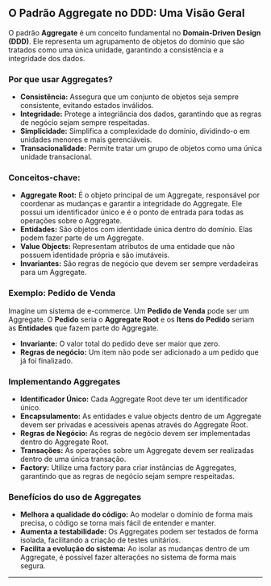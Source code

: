 ## O Padrão Aggregate no DDD: Uma Visão Geral
O padrão **Aggregate** é um conceito fundamental no **Domain-Driven Design (DDD)**. Ele representa um agrupamento de objetos do domínio que são tratados como uma única unidade, garantindo a consistência e a integridade dos dados.

### Por que usar Aggregates?
* **Consistência:** Assegura que um conjunto de objetos seja sempre consistente, evitando estados inválidos.
* **Integridade:** Protege a integriância dos dados, garantindo que as regras de negócio sejam sempre respeitadas.
* **Simplicidade:** Simplifica a complexidade do domínio, dividindo-o em unidades menores e mais gerenciáveis.
* **Transacionalidade:** Permite tratar um grupo de objetos como uma única unidade transacional.

### Conceitos-chave:
* **Aggregate Root:** É o objeto principal de um Aggregate, responsável por coordenar as mudanças e garantir a integridade do Aggregate. Ele possui um identificador único e é o ponto de entrada para todas as operações sobre o Aggregate.
* **Entidades:** São objetos com identidade única dentro do domínio. Elas podem fazer parte de um Aggregate.
* **Value Objects:** Representam atributos de uma entidade que não possuem identidade própria e são imutáveis.
* **Invariantes:** São regras de negócio que devem ser sempre verdadeiras para um Aggregate.

### Exemplo: Pedido de Venda
Imagine um sistema de e-commerce. Um **Pedido de Venda** pode ser um Aggregate. O **Pedido** seria o **Aggregate Root** e os **Itens do Pedido** seriam as **Entidades** que fazem parte do Aggregate.

* **Invariante:** O valor total do pedido deve ser maior que zero.
* **Regras de negócio:** Um item não pode ser adicionado a um pedido que já foi finalizado.

### Implementando Aggregates
* **Identificador Único:** Cada Aggregate Root deve ter um identificador único.
* **Encapsulamento:** As entidades e value objects dentro de um Aggregate devem ser privadas e acessíveis apenas através do Aggregate Root.
* **Regras de Negócio:** As regras de negócio devem ser implementadas dentro do Aggregate Root.
* **Transações:** As operações sobre um Aggregate devem ser realizadas dentro de uma única transação.
* **Factory:** Utilize uma factory para criar instâncias de Aggregates, garantindo que as regras de negócio sejam sempre respeitadas.

### Benefícios do uso de Aggregates
* **Melhora a qualidade do código:** Ao modelar o domínio de forma mais precisa, o código se torna mais fácil de entender e manter.
* **Aumenta a testabilidade:** Os Aggregates podem ser testados de forma isolada, facilitando a criação de testes unitários.
* **Facilita a evolução do sistema:** Ao isolar as mudanças dentro de um Aggregate, é possível fazer alterações no sistema de forma mais segura.
---